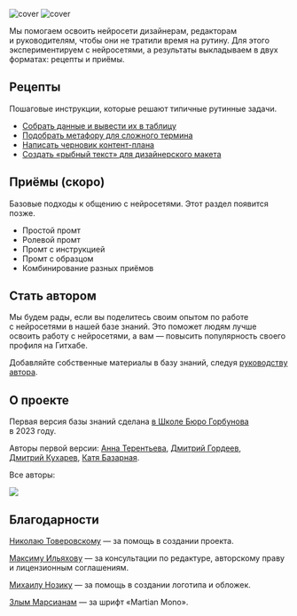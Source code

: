 ![cover](https://github.com/Open-Prompting/Knowledge-Base/blob/main/content/shared-media/cover-all-dark.svg#gh-dark-mode-only)
![cover](https://github.com/Open-Prompting/Knowledge-Base/blob/main/content/shared-media/cover-all-light.svg#gh-light-mode-only)

Мы помогаем освоить нейросети дизайнерам, редакторам и руководителям, чтобы они не тратили время на рутину. Для этого экспериментируем с нейросетями, а результаты выкладываем в двух форматах: рецепты и приёмы.

## Рецепты

Пошаговые инструкции, которые решают типичные рутинные задачи.

* [Собрать данные и вывести их в таблицу](https://github.com/Open-Prompting/Knowledge-Base/tree/main/content/recipes/spreadsheet)
* [Подобрать метафору для сложного термина](https://github.com/Open-Prompting/Knowledge-Base/tree/main/content/recipes/metaphor)
* [Написать черновик контент-плана](https://github.com/Open-Prompting/Knowledge-Base/tree/main/content/recipes/draft-plan/)
* [Создать «рыбный текст» для дизайнерского макета](https://github.com/Open-Prompting/Knowledge-Base/tree/main/content/recipes/placeholder-text/)


## Приёмы (скоро)
Базовые подходы к общению с нейросетями. Этот раздел появится позже.

* Простой промт
* Ролевой промт
* Промт с инструкцией
* Промт с образцом
* Комбинирование разных приёмов

## Стать автором

Мы будем рады, если вы поделитесь своим опытом по работе с нейросетями в нашей базе знаний. Это поможет людям лучше освоить работу с нейросетями, а вам — повысить популярность своего профиля на Гитхабе. 

Добавляйте собственные материалы в базу знаний, следуя [руководству автора](https://github.com/Open-Prompting/Knowledge-Base/tree/main/content/articles/contributing).

## О проекте
Первая версия базы знаний сделана [в Школе Бюро Горбунова](https://bureau.ru/school) в 2023 году. 

Авторы первой версии: [Анна Терентьева](https://github.com/t3r3n), [Дмитрий Гордеев](https://github.com/grdv), [Дмитрий Кухарев](https://github.com/kkhrv), [Катя Базарная](https://github.com/bacardmi).

Все авторы:

<a href="https://github.com/open-prompting/knowledge-base/graphs/contributors">
<img src="https://contrib.rocks/image?repo=open-prompting/knowledge-base" />
</a>

## Благодарности
[Николаю Товеровскому](https://boosty.to/fffworks) — за помощь в создании проекта. 

[Максиму Ильяхову](https://maximilyahov.ru/) — за консультации по редактуре, авторскому праву и лицензионным соглашениям. 

[Михаилу Нозику](https://bureau.ru/burosfera/mihail-nozik) — за помощь в создании логотипа и обложек. 

[Злым Марсианам](https://github.com/evilmartians/mono) — за шрифт «Martian Mono». 
